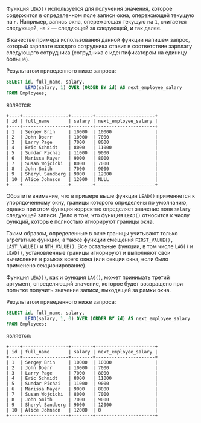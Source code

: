 Функция `LEAD()` используется для получения значения, которое содержится в определенном поле записи окна, опережающей текущую на `n`. Например, запись окна, опережающая текущую на `1`, считается следующей, на `2` — следующей за следующей, и так далее.

В качестве примера использования данной функции напишем запрос, который зарплате каждого сотрудника ставит в соответствие зарплату следующего сотрудника (сотрудника с идентификатором на единицу больше).

Результатом приведенного ниже запроса:

```sql
SELECT id, full_name, salary,
       LEAD(salary, 1) OVER (ORDER BY id) AS next_employee_salary
FROM Employees;
```

является:

```no-highlight
+----+-----------------+--------+----------------------+
| id | full_name       | salary | next_employee_salary |
+----+-----------------+--------+----------------------+
| 1  | Sergey Brin     | 10000  | 10000                |
| 2  | John Doerr      | 10000  | 7000                 |
| 3  | Larry Page      | 7000   | 8000                 |
| 4  | Eric Schmidt    | 8000   | 11000                |
| 5  | Sundar Pichai   | 11000  | 9000                 |
| 6  | Marissa Mayer   | 9000   | 8000                 |
| 7  | Susan Wojcicki  | 8000   | 7000                 |
| 8  | John Smith      | 7000   | 9000                 |
| 9  | Sheryl Sandberg | 9000   | 12000                |
| 10 | Alice Johnson   | 12000  | NULL                 |
+----+-----------------+--------+----------------------+
```

Обратите внимание, что в примере выше функция `LEAD()` применяется к упорядоченному окну, границы которого определены по умолчанию, однако при этом функция корректно определяет значение поля `salary` следующей записи. Дело в том, что функция `LEAD()` относится к числу функций, которые полностью игнорируют границы окна.

Таким образом, определенные в окне границы учитывают только агрегатные функции, а также функции смещения `FIRST_VALUE(), LAST_VALUE()` и `NTH_VALUE()`. Все остальные функции, в том числе `LAG()` и `LEAD()`, установленные границы игнорируют и выполняют свои вычисления в рамках всего окна (или секции окна, если было применено секционирование).

Функция `LEAD()`, как и функция `LAG()`, может принимать третий аргумент, определяющий значение, которое будет возвращено при попытке получить значение записи, выходящей за рамки окна.

Результатом приведенного ниже запроса:

```sql
SELECT id, full_name, salary,
       LEAD(salary, 1, 0) OVER (ORDER BY id) AS next_employee_salary
FROM Employees;
```

является:

```no-highlight
+----+-----------------+--------+----------------------+
| id | full_name       | salary | next_employee_salary |
+----+-----------------+--------+----------------------+
| 1  | Sergey Brin     | 10000  | 10000                |
| 2  | John Doerr      | 10000  | 7000                 |
| 3  | Larry Page      | 7000   | 8000                 |
| 4  | Eric Schmidt    | 8000   | 11000                |
| 5  | Sundar Pichai   | 11000  | 9000                 |
| 6  | Marissa Mayer   | 9000   | 8000                 |
| 7  | Susan Wojcicki  | 8000   | 7000                 |
| 8  | John Smith      | 7000   | 9000                 |
| 9  | Sheryl Sandberg | 9000   | 12000                |
| 10 | Alice Johnson   | 12000  | 0                    |
+----+-----------------+--------+----------------------+
```